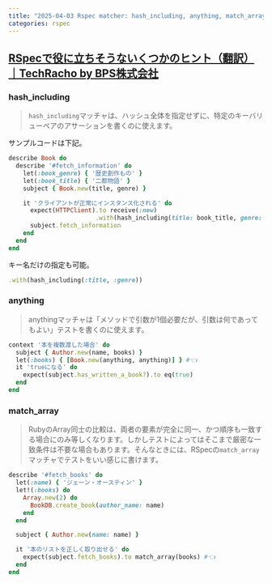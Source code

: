 ```yaml
---
title: "2025-04-03 Rspec matcher: hash_including, anything, match_array"
categories: rspec
---
```


## [RSpecで役に立ちそうないくつかのヒント（翻訳）｜TechRacho by BPS株式会社](https://techracho.bpsinc.jp/hachi8833/2023_05_11/43416)

### hash_including

> `hash_including`マッチャは、ハッシュ全体を指定せずに、特定のキーバリューペアのアサーションを書くのに使えます。

サンプルコードは下記。

```rb
describe Book do
  describe '#fetch_information' do
    let(:book_genre) { '歴史創作もの' }
    let(:book_title) { '二都物語' }
    subject { Book.new(title, genre) }

    it 'クライアントが正常にインスタンス化される' do
      expect(HTTPClient).to receive(:new)
                        .with(hash_including(title: book_title, genre: book_genre))
      subject.fetch_information
    end
  end
end
```

キー名だけの指定も可能。

```ruby
.with(hash_including(:title, :genre))
```

### anything

> anythingマッチャは「メソッドで引数が1個必要だが、引数は何であってもよい」テストを書くのに使えます。


```ruby
context '本を複数渡した場合' do
  subject { Author.new(name, books) }
  let(:books) { [Book.new(anything, anything)] } #👈
  it 'trueになる' do
    expect(subject.has_written_a_book?).to eq(true)
  end
end
```

### match_array

> RubyのArray同士の比較は、両者の要素が完全に同一、かつ順序も一致する場合にのみ等しくなります。しかしテストによってはそこまで厳密な一致条件は不要な場合もあります。そんなときには、RSpecの`match_array`マッチャでテストをいい感じに書けます。

```ruby
describe '#fetch_books' do
  let(:name) { 'ジェーン・オースティン' }
  let!(:books) do
    Array.new(2) do
      BookDB.create_book(author_name: name)
    end
  end

  subject { Author.new(name: name) }

  it '本のリストを正しく取り出せる' do
    expect(subject.fetch_books).to match_array(books) #👈
  end
end
```
